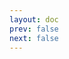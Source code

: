 ```yaml
---
layout: doc
prev: false
next: false
---
```


<CustomItemBox :item="{
  name: '《牧羊人的心灵之旅》',
  icon: '/wiki/item/book_c_05.png',
  type: '书籍',
  description: '',
  params: {
    stack: 1,
    durability: -1 
  },
  obtain: {
    found: [],
    npc: [],
    shop: [],
    gardening: []
  }
}" />
